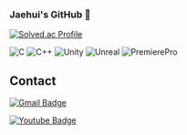 ### Jaehui's GitHub 🌱

<!--
**jaehuigwak/jaehuigwak** is a ✨ _special_ ✨ repository because its `README.md` (this file) appears on your GitHub profile.

Here are some ideas to get you started:

- 🔭 I’m currently working on ...
- 🌱 I’m currently learning ...
- 👯 I’m looking to collaborate on ...
- 🤔 I’m looking for help with ...
- 💬 Ask me about ...
- 📫 How to reach me: ...
- 😄 Pronouns: ...
- ⚡ Fun fact: ...
-->

[![Solved.ac Profile](http://mazassumnida.wtf/api/v2/generate_badge?boj=wogml651)](https://solved.ac/wogml651/)

![C](https://img.shields.io/badge/C-A8B9CC.svg?&style=for-the-badge&logo=C&logoColor=A8B9CC)
![C++](https://img.shields.io/badge/C++-00599C.svg?&style=for-the-badge&logo=C++&logoColor=00599C)
![Unity](https://img.shields.io/badge/Unity-FFFFFF.svg?&style=for-the-badge&logo=Unity&logoColor=FFFFFF)
![Unreal](https://img.shields.io/badge/Unreal-0E1128.svg?&style=for-the-badge&logo=Unreal&logoColor=0E1128)
![PremierePro](https://img.shields.io/badge/PremierePro-9999FF.svg?&style=for-the-badge&logo=PremierePro&logoColor=9999FF)

## Contact
[![Gmail Badge](https://img.shields.io/badge/Gmail-d14836?style=flat-square&logo=Gmail&logoColor=white&link=mailto:jaehui0922@gmail.com)](mailto:jaehui0922@gmail.com)

[![Youtube Badge](https://img.shields.io/badge/Youtube-ff0000?style=flat-square&logo=youtube&link=https://www.youtube.com/channel/UCT5ZBuTpxN3TUqcaqe1-GJg)](https://www.youtube.com/channel/UCT5ZBuTpxN3TUqcaqe1-GJg)
